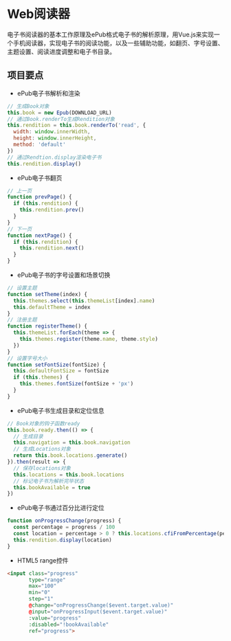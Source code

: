 # Web阅读器

电子书阅读器的基本工作原理及ePub格式电子书的解析原理，用Vue.js来实现一个手机阅读器，实现电子书的阅读功能，以及一些辅助功能，如翻页、字号设置、主题设置、阅读进度调整和电子书目录。

## 项目要点

- ePub电子书解析和渲染
```javascript
// 生成Book对象
this.book = new Epub(DOWNLOAD_URL)
// 通过Book.renderTo生成Rendition对象
this.rendition = this.book.renderTo('read', {
  width: window.innerWidth,
  height: window.innerHeight,
  method: 'default'
})
// 通过Rendtion.display渲染电子书
this.rendition.display()
```

- ePub电子书翻页
```javascript
// 上一页
function prevPage() {
  if (this.rendition) {
    this.rendition.prev()
  }
}
// 下一页
function nextPage() {
  if (this.rendition) {
    this.rendition.next()
  }
}
```

- ePub电子书的字号设置和场景切换
```javascript
// 设置主题
function setTheme(index) {
  this.themes.select(this.themeList[index].name)
  this.defaultTheme = index
}
// 注册主题
function registerTheme() {
  this.themeList.forEach(theme => {
    this.themes.register(theme.name, theme.style)
  })
}
// 设置字号大小
function setFontSize(fontSize) {
  this.defaultFontSize = fontSize
  if (this.themes) {
    this.themes.fontSize(fontSize + 'px')
  }
}
```

- ePub电子书生成目录和定位信息
```javascript
// Book对象的钩子函数ready
this.book.ready.then(() => {
  // 生成目录
  this.navigation = this.book.navigation
  // 生成Locations对象
  return this.book.locations.generate()
}).then(result => {
  // 保存locations对象
  this.locations = this.book.locations
  // 标记电子书为解析完毕状态
  this.bookAvailable = true
})
```

- ePub电子书通过百分比进行定位
```javascript
function onProgressChange(progress) {
  const percentage = progress / 100
  const location = percentage > 0 ? this.locations.cfiFromPercentage(percentage) : 0
  this.rendition.display(location)
}
```

- HTML5 range控件
```html
<input class="progress" 
       type="range"
       max="100"
       min="0"
       step="1"
       @change="onProgressChange($event.target.value)" 
       @input="onProgressInput($event.target.value)"
       :value="progress"
       :disabled="!bookAvailable"
       ref="progress">
```
